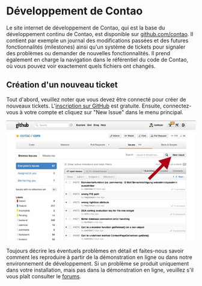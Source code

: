 # Développement de Contao

Le site internet de développement de Contao, qui est la base du développement 
continu de Contao, est disponible sur [github.com/contao][1]. Il contient par 
exemple un journal des modifications passées et des futures fonctionnalités 
(milestones) ainsi qu'un système de tickets pour signaler des problèmes ou 
demander de nouvelles fonctionnalités. Il prend également en charge la 
navigation dans le référentiel du code de Contao, où vous pouvez voir exactement 
quels fichiers ont changés.


## Création d'un nouveau ticket

Tout d'abord, veuillez noter que vous devez être connecté pour créer de nouveaux 
tickets. L'[inscription sur GitHub][2] est gratuite. Ensuite, connectez-vous à 
votre compte et cliquez sur "New Issue" dans le menu principal.

![](../en/images/new-issue.jpg?raw=true)

Toujours décrire les éventuels problèmes en détail et faites-nous savoir comment 
les reproduire à partir de la démonstration en ligne ou dans notre environnement 
de développement. Si un problème se produit uniquement dans votre installation, 
mais pas dans la démonstration en ligne, veuillez s'il vous plaît consulter 
le [forums][3].


[1]: https://github.com/contao/core
[2]: https://github.com/signup/free
[3]: https://community.contao.org/en/
